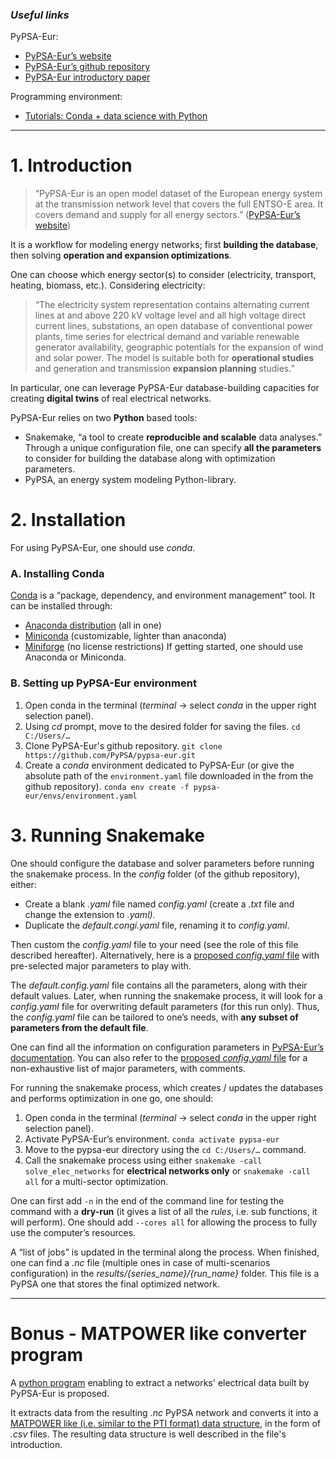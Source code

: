 ### *Useful links*
PyPSA-Eur:
- [PyPSA-Eur’s website](https://pypsa-eur.readthedocs.io/en/latest/introduction.html)
- [PyPSA-Eur’s github repository](https://github.com/PyPSA/pypsa-eur)
- [PyPSA-Eur introductory paper](https://arxiv.org/abs/1806.01613)

Programming environment:
- [Tutorials: Conda + data science with Python](https://fneum.github.io/data-science-for-esm/intro.html#managing-environments-with-conda)
---
# 1. Introduction
> “PyPSA-Eur is an open model dataset of the European energy system at the transmission network level that covers the full ENTSO-E area.
> It covers demand and supply for all energy sectors.”
> ([PyPSA-Eur’s website](https://pypsa-eur.readthedocs.io/en/latest/index.html))

It is a workflow for modeling energy networks; first **building the database**, then solving **operation and expansion optimizations**.

One can choose which energy sector(s) to consider (electricity, transport, heating, biomass, etc.). Considering electricity:
> “The electricity system representation contains alternating current lines at and above 220 kV voltage level and all high voltage direct current lines, substations, an open database of conventional power plants, time series for electrical demand and variable renewable generator availability, geographic potentials for the expansion of wind and solar power.
> The model is suitable both for **operational studies** and generation and transmission **expansion planning** studies.”

In particular, one can leverage PyPSA-Eur database-building capacities for creating **digital twins** of real electrical networks.

PyPSA-Eur relies on two **Python** based tools:
- Snakemake, “a tool to create **reproducible and scalable** data analyses.” Through a unique configuration file, one can specify **all the parameters** to consider for building the database along with optimization parameters.
- PyPSA, an energy system modeling Python-library.

# 2. Installation
For using PyPSA-Eur, one should use _conda_.
### A. Installing Conda
[Conda](https://docs.conda.io/en/latest/) is a “package, dependency, and environment management” tool. It can be installed through:
- [Anaconda distribution](https://www.anaconda.com/download/success) (all in one)
- [Miniconda](https://www.anaconda.com/download/success) (customizable, lighter than anaconda)
- [Miniforge](https://conda-forge.org/miniforge/) (no license restrictions)
If getting started, one should use Anaconda or Miniconda.
### B. Setting up PyPSA-Eur environment
1. Open conda in the terminal (*terminal* -> select *conda* in the upper right selection panel).
2. Using _cd_ prompt, move to the desired folder for saving the files.
	``cd C:/Users/…``
3. Clone PyPSA-Eur's github repository.
	``git clone https://github.com/PyPSA/pypsa-eur.git``
4. Create a *conda* environment dedicated to PyPSA-Eur (or give the absolute path of the ``environment.yaml`` file downloaded in the from the github repository).
	``conda env create -f pypsa-eur/envs/environment.yaml``
# 3. Running Snakemake
One should configure the database and solver parameters before running the snakemake process. In the _config_ folder (of the github repository), either:
- Create a blank _.yaml_ file named _config.yaml_ (create a _.txt_ file and change the extension to _.yaml)._
- Duplicate the _default.congi.yaml_ file, renaming it to _config.yaml_. 

Then custom the _config.yaml_ file to your need (see the role of this file described hereafter). Alternatively, here is a [proposed *config.yaml* file](https://github.com/qmorvan/Getting-Started-PySPA-Eur/blob/main/config.yaml) with pre-selected major parameters to play with.

The _default.config.yaml_ file contains all the parameters, along with their default values. Later, when running the snakemake process, it will look for a _config.yaml_ file for overwriting default parameters (for this run only). Thus, the _config.yaml_ file can be tailored to one’s needs, with **any subset of parameters from the default file**.

One can find all the information on configuration parameters in [PyPSA-Eur’s documentation](https://pypsa-eur.readthedocs.io/en/latest/configuration.html). You can also refer to the [proposed *config.yaml* file](https://github.com/qmorvan/Getting-Started-PySPA-Eur/blob/main/config.yaml) for a non-exhaustive list of major parameters, with comments.

For running the snakemake process, which creates / updates the databases and performs optimization in one go, one should:
1. Open conda in the terminal (*terminal* -> select *conda* in the upper right selection panel).
2. Activate PyPSA-Eur’s environment.
	``conda activate pypsa-eur``
3. Move to the pypsa-eur directory using the ``cd C:/Users/…`` command.
4. Call the snakemake process using either ``snakemake -call solve_elec_networks`` for **electrical networks only** or ``snakemake -call all`` for a multi-sector optimization.

One can first add ``-n`` in the end of the command line for testing the command with a **dry-run** (it gives a list of all the *rules*, i.e. sub functions, it will perform). One should add ``--cores all`` for allowing the process to fully use the computer’s resources.

A “list of jobs” is updated in the terminal along the process. When finished, one can find a *.nc* file (multiple ones in case of multi-scenarios configuration) in the _results/{series_name}/{run_name}_ folder. This file is a PyPSA one that stores the final optimized network.

---
# Bonus - MATPOWER like converter program
A [python program](https://github.com/qmorvan/Getting-Started-PySPA-Eur/blob/main/data_converter.py) enabling to extract a networks' electrical data built by PyPSA-Eur is proposed.

It extracts data from the resulting *.nc* PyPSA network and converts it into a [MATPOWER like (i.e. similar to the PTI format) data structure](https://matpower.org/docs/ref/matpower5.0/caseformat.html), in the form of *.csv* files. The resulting data structure is well described in the file's introduction.
